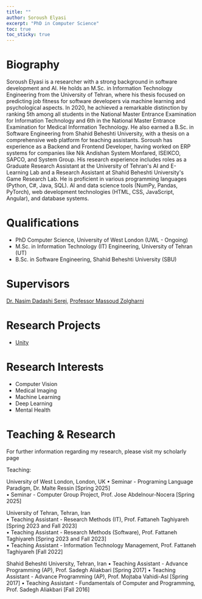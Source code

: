 ```yaml
---
title: ""
author: Soroush Elyasi
excerpt: "PhD in Computer Science"
toc: true
toc_sticky: true
---
```


# Biography

Soroush Elyasi is a researcher with a strong background in software development and AI. He holds an M.Sc. in Information Technology Engineering from the University of Tehran, where his thesis focused on predicting job fitness for software developers via machine learning and psychological aspects. In 2020, he achieved a remarkable distinction by ranking 5th among all students in the National Master Entrance Examination for Information Technology and 6th in the National Master Entrance Examination for Medical Information Technology.
 He also earned a B.Sc. in Software Engineering from Shahid Beheshti University, with a thesis on a comprehensive web platform for teaching assistants. Soroush has experience as a Backend and Frontend Developer, having worked on ERP systems for companies like Nik Andishan System Monfared, ISEIKCO, SAPCO, and System Group. His research experience includes roles as a Graduate Research Assistant at the University of Tehran's AI and E-Learning Lab and a Research Assistant at Shahid Beheshti University's Game Research Lab. He is proficient in various programming languages (Python, C#, Java, SQL). AI and data science tools (NumPy, Pandas, PyTorch), web development technologies (HTML, CSS, JavaScript, Angular), and database systems. 

# Qualifications 
- PhD Computer Science, University of West London (UWL - Ongoing)
- M.Sc. in Information Technology (IT) Engineering, University of Tehran (UT)
- B.Sc. in Software Engineering, Shahid Beheshti University (SBU)

# Supervisors 
[Dr. Nasim Dadashi Serej](https://www.uwl.ac.uk/staff/nasim-dadashi-serej), [Professor Massoud Zolgharni](https://www.uwl.ac.uk/staff/massoud-zolgharni)

# Research Projects
- [Unity](https://www.intsav.com/Unity.html)

# Research Interests
- Computer Vision
- Medical Imaging
- Machine Learning
- Deep Learning
- Mental Health

# Teaching & Research
For further information regarding my research, please visit my scholarly page

Teaching:

University of West London, London, UK
• Seminar - Programing Language Paradigm, Dr. Malte Ressin  [Spring 2025]  
• Seminar - Computer Group Project, Prof. Jose Abdelnour-Nocera   [Spring 2025]


University of Tehran, Tehran, Iran  
• Teaching Assistant - Research Methods (IT), Prof. Fattaneh Taghiyareh [Spring 2023 and Fall 2023]  
• Teaching Assistant - Research Methods (Software), Prof. Fattaneh Taghiyareh [Spring 2023 and Fall 2023]  
• Teaching Assistant - Information Technology Management, Prof. Fattaneh Taghiyareh [Fall 2022]  

Shahid Beheshti University, Tehran, Iran 
• Teaching Assistant - Advance Programming (AP), Prof. Sadegh Aliakbari  [Spring 2017] 
• Teaching Assistant - Advance Programming (AP), Prof. Mojtaba Vahidi-Asl  [Spring 2017] 
• Teaching Assistant - Fundamentals of Computer and Programming, Prof. Sadegh Aliakbari  [Fall 2016] 
